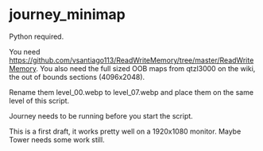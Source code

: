 # journey_minimap
Python required. 

You need https://github.com/vsantiago113/ReadWriteMemory/tree/master/ReadWriteMemory. 
You also need the full sized OOB maps from qtzl3000 on the wiki, the out of bounds sections (4096x2048). 

Rename them level_00.webp to level_07.webp and place them on the same level of this script. 

Journey needs to be running before you start the script.

This is a first draft, it works pretty well on a 1920x1080 monitor. Maybe Tower needs some work still. 
